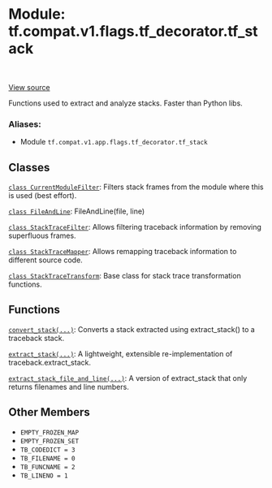 <div itemscope itemtype="http://developers.google.com/ReferenceObject">
<meta itemprop="name" content="tf.compat.v1.flags.tf_decorator.tf_stack" />
<meta itemprop="path" content="Stable" />
<meta itemprop="property" content="EMPTY_FROZEN_MAP"/>
<meta itemprop="property" content="EMPTY_FROZEN_SET"/>
<meta itemprop="property" content="TB_CODEDICT"/>
<meta itemprop="property" content="TB_FILENAME"/>
<meta itemprop="property" content="TB_FUNCNAME"/>
<meta itemprop="property" content="TB_LINENO"/>
</div>

# Module: tf.compat.v1.flags.tf_decorator.tf_stack


<table class="tfo-notebook-buttons tfo-api" align="left">
</table>

<a target="_blank" href="/code/stable/tensorflow/python/util/tf_stack.py">View source</a>



Functions used to extract and analyze stacks.  Faster than Python libs.

### Aliases:

* Module `tf.compat.v1.app.flags.tf_decorator.tf_stack`




## Classes

[`class CurrentModuleFilter`](../../../../../tf/compat/v1/flags/tf_decorator/tf_stack/CurrentModuleFilter.md): Filters stack frames from the module where this is used (best effort).

[`class FileAndLine`](../../../../../tf/compat/v1/flags/tf_decorator/tf_stack/FileAndLine.md): FileAndLine(file, line)

[`class StackTraceFilter`](../../../../../tf/compat/v1/flags/tf_decorator/tf_stack/StackTraceFilter.md): Allows filtering traceback information by removing superfluous frames.

[`class StackTraceMapper`](../../../../../tf/compat/v1/flags/tf_decorator/tf_stack/StackTraceMapper.md): Allows remapping traceback information to different source code.

[`class StackTraceTransform`](../../../../../tf/compat/v1/flags/tf_decorator/tf_stack/StackTraceTransform.md): Base class for stack trace transformation functions.

## Functions

[`convert_stack(...)`](../../../../../tf/compat/v1/flags/tf_decorator/tf_stack/convert_stack.md): Converts a stack extracted using extract_stack() to a traceback stack.

[`extract_stack(...)`](../../../../../tf/compat/v1/flags/tf_decorator/tf_stack/extract_stack.md): A lightweight, extensible re-implementation of traceback.extract_stack.

[`extract_stack_file_and_line(...)`](../../../../../tf/compat/v1/flags/tf_decorator/tf_stack/extract_stack_file_and_line.md): A version of extract_stack that only returns filenames and line numbers.

## Other Members

* `EMPTY_FROZEN_MAP` <a id="EMPTY_FROZEN_MAP"></a>
* `EMPTY_FROZEN_SET` <a id="EMPTY_FROZEN_SET"></a>
* `TB_CODEDICT = 3` <a id="TB_CODEDICT"></a>
* `TB_FILENAME = 0` <a id="TB_FILENAME"></a>
* `TB_FUNCNAME = 2` <a id="TB_FUNCNAME"></a>
* `TB_LINENO = 1` <a id="TB_LINENO"></a>
